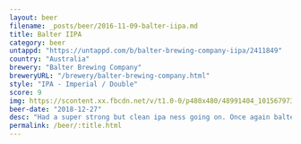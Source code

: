 ```yaml
---
layout: beer
filename: _posts/beer/2016-11-09-balter-iipa.md
title: Balter IIPA
category: beer
untappd: "https://untappd.com/b/balter-brewing-company-iipa/2411849"
country: "Australia"
brewery: "Balter Brewing Company"
breweryURL: "/brewery/balter-brewing-company.html"
style: "IPA - Imperial / Double"
score: 9
img: https://scontent.xx.fbcdn.net/v/t1.0-0/p480x480/48991404_10156797310393745_4839541601212563456_n.jpg?_nc_cat=109&_nc_oc=AQmwOW8d8OSsFWRCigXr8k2QeGlWevGF6wVOc--MAaqfhdizBWG_GKaN_ARvRl2osXU&_nc_ht=scontent.xx&oh=974e06d023956bd86651744dc0491e14&oe=5DC3B0B5
beer-date: "2018-12-27"
desc: "Had a super strong but clean ipa ness going on. Once again balter seeks to define what the standard should be"
permalink: /beer/:title.html
---
```

